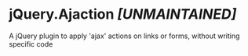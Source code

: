 # jQuery.Ajaction _[UNMAINTAINED]_

A jQuery plugin to apply 'ajax' actions on links or forms, without writing specific code
